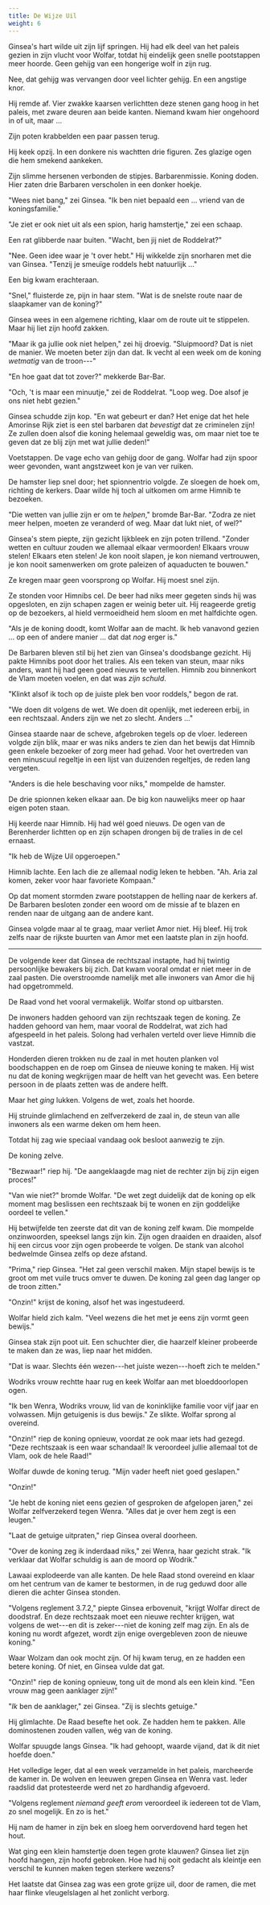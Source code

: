 ```yaml
---
title: De Wijze Uil
weight: 6
---
```

Ginsea's hart wilde uit zijn lijf springen. Hij had elk deel van het paleis gezien in zijn vlucht voor Wolfar, totdat hij eindelijk geen snelle pootstappen meer hoorde. Geen gehijg van een hongerige wolf in zijn rug.

Nee, dat gehijg was vervangen door veel lichter gehijg. En een angstige knor.

Hij remde af. Vier zwakke kaarsen verlichtten deze stenen gang hoog in het paleis, met zware deuren aan beide kanten. Niemand kwam hier ongehoord in of uit, maar ...

Zijn poten krabbelden een paar passen terug.

Hij keek opzij. In een donkere nis wachtten drie figuren. Zes glazige ogen die hem smekend aankeken.

Zijn slimme hersenen verbonden de stipjes. Barbarenmissie. Koning doden. Hier zaten drie Barbaren verscholen in een donker hoekje.

"Wees niet bang," zei Ginsea. "Ik ben niet bepaald een ... vriend van de koningsfamilie."

"Je ziet er ook niet uit als een spion, harig hamstertje," zei een schaap.

Een rat glibberde naar buiten. "Wacht, ben jij niet de Roddelrat?"

"Nee. Geen idee waar je 't over hebt." Hij wikkelde zijn snorharen met die van Ginsea. "Tenzij je smeuïge roddels hebt natuurlijk ..."

Een big kwam erachteraan. 

"Snel," fluisterde ze, pijn in haar stem. "Wat is de snelste route naar de slaapkamer van de koning?"

Ginsea wees in een algemene richting, klaar om de route uit te stippelen. Maar hij liet zijn hoofd zakken.

"Maar ik ga jullie ook niet helpen," zei hij droevig. "Sluipmoord? Dat is niet de manier. We moeten beter zijn dan dat. Ik vecht al een week om de koning _wetmatig_ van de troon---"

"En hoe gaat dat tot zover?" mekkerde Bar-Bar.

"Och, 't is maar een minuutje," zei de Roddelrat. "Loop weg. Doe alsof je ons niet hebt gezien."

Ginsea schudde zijn kop. "En wat gebeurt er dan? Het enige dat het hele Amorinse Rijk ziet is een stel barbaren dat _bevestigt_ dat ze criminelen zijn! Ze zullen doen alsof die koning helemaal geweldig was, om maar niet toe te geven dat ze blij zijn met wat jullie deden!"

Voetstappen. De vage echo van gehijg door de gang. Wolfar had zijn spoor weer gevonden, want angstzweet kon je van ver ruiken.

De hamster liep snel door; het spionnentrio volgde. Ze sloegen de hoek om, richting de kerkers. Daar wilde hij toch al uitkomen om arme Himnib te bezoeken.

"Die wetten van jullie zijn er om te _helpen_," bromde Bar-Bar. "Zodra ze niet meer helpen, moeten ze veranderd of weg. Maar dat lukt niet, of wel?"

Ginsea's stem piepte, zijn gezicht lijkbleek en zijn poten trillend. "Zonder wetten en cultuur zouden we allemaal elkaar vermoorden! Elkaars vrouw stelen! Elkaars eten stelen! Je kon nooit slapen, je kon niemand vertrouwen, je kon nooit samenwerken om grote paleizen of aquaducten te bouwen."

Ze kregen maar geen voorsprong op Wolfar. Hij moest snel zijn.

Ze stonden voor Himnibs cel. De beer had niks meer gegeten sinds hij was opgesloten, en zijn schapen zagen er weinig beter uit. Hij reageerde gretig op de bezoekers, al hield vermoeidheid hem sloom en met halfdichte ogen.

"Als je de koning doodt, komt Wolfar aan de macht. Ik heb vanavond gezien ... op een of andere manier ... dat dat _nog_ erger is."

De Barbaren bleven stil bij het zien van Ginsea's doodsbange gezicht. Hij pakte Himnibs poot door het tralies. Als een teken van steun, maar niks anders, want hij had geen goed nieuws te vertellen. Himnib zou binnenkort de Vlam moeten voelen, en dat was _zijn schuld_.

"Klinkt alsof ik toch op de juiste plek ben voor roddels," begon de rat.

"We doen dit volgens de wet. We doen dit openlijk, met iedereen erbij, in een rechtszaal. Anders zijn we net zo slecht. Anders ..."

Ginsea staarde naar de scheve, afgebroken tegels op de vloer. Iedereen volgde zijn blik, maar er was niks anders te zien dan het bewijs dat Himnib geen enkele bezoeker of zorg meer had gehad. Voor het overtreden van een minuscuul regeltje in een lijst van duizenden regeltjes, de reden lang vergeten.

"Anders is die hele beschaving voor niks," mompelde de hamster.

De drie spionnen keken elkaar aan. De big kon nauwelijks meer op haar eigen poten staan.

Hij keerde naar Himnib. Hij had wél goed nieuws. De ogen van de Berenherder lichtten op en zijn schapen drongen bij de tralies in de cel ernaast.

"Ik heb de Wijze Uil opgeroepen."

Himnib lachte. Een lach die ze allemaal nodig leken te hebben. "Ah. Aria zal komen, zeker voor haar favoriete Kompaan."

Op dat moment stormden zware pootstappen de helling naar de kerkers af. De Barbaren besloten zonder een woord om de missie af te blazen en renden naar de uitgang aan de andere kant.

Ginsea volgde maar al te graag, maar verliet Amor niet. Hij bleef. Hij trok zelfs naar de rijkste buurten van Amor met een laatste plan in zijn hoofd.

___

De volgende keer dat Ginsea de rechtszaal instapte, had hij twintig persoonlijke bewakers bij zich. Dat kwam vooral omdat er niet meer in de zaal pasten. Die overstroomde namelijk met alle inwoners van Amor die hij had opgetrommeld.

De Raad vond het vooral vermakelijk. Wolfar stond op uitbarsten.

De inwoners hadden gehoord van zijn rechtszaak tegen de koning. Ze hadden gehoord van hem, maar vooral de Roddelrat, wat zich had afgespeeld in het paleis. Solong had verhalen verteld over lieve Himnib die vastzat.

Honderden dieren trokken nu de zaal in met houten planken vol boodschappen en de roep om Ginsea de nieuwe koning te maken. Hij wist nu dat de koning wegkrijgen maar de helft van het gevecht was. Een betere persoon in de plaats zetten was de andere helft.

Maar het _ging_ lukken. Volgens de wet, zoals het hoorde.

Hij struinde glimlachend en zelfverzekerd de zaal in, de steun van alle inwoners als een warme deken om hem heen.

Totdat hij zag wie speciaal vandaag ook besloot aanwezig te zijn.

De koning zelve.

"Bezwaar!" riep hij. "De aangeklaagde mag niet de rechter zijn bij zijn eigen proces!"

"Van wie niet?" bromde Wolfar. "De wet zegt duidelijk dat de koning op elk moment mag beslissen een rechtszaak bij te wonen en zijn goddelijke oordeel te vellen."

Hij betwijfelde ten zeerste dat dit van de koning zelf kwam. Die mompelde onzinwoorden, speeksel langs zijn kin. Zijn ogen draaiden en draaiden, alsof hij een circus voor zijn ogen probeerde te volgen. De stank van alcohol bedwelmde Ginsea zelfs op deze afstand.

"Prima," riep Ginsea. "Het zal geen verschil maken. Mijn stapel bewijs is te groot om met vuile trucs omver te duwen. De koning zal geen dag langer op de troon zitten."

"Onzin!" krijst de koning, alsof het was ingestudeerd.

Wolfar hield zich kalm. "Veel wezens die het met je eens zijn vormt geen bewijs."

Ginsea stak zijn poot uit. Een schuchter dier, die haarzelf kleiner probeerde te maken dan ze was, liep naar het midden.

"Dat is waar. Slechts één wezen---het juiste wezen---hoeft zich te melden."

Wodriks vrouw rechtte haar rug en keek Wolfar aan met bloeddoorlopen ogen.

"Ik ben Wenra, Wodriks vrouw, lid van de koninklijke familie voor vijf jaar en volwassen. Mijn getuigenis is dus bewijs." Ze slikte. Wolfar sprong al overeind.

"Onzin!" riep de koning opnieuw, voordat ze ook maar iets had gezegd. "Deze rechtszaak is een waar schandaal! Ik veroordeel jullie allemaal tot de Vlam, ook de hele Raad!"

Wolfar duwde de koning terug. "Mijn vader heeft niet goed geslapen."

"Onzin!"

"Je hebt de koning niet eens gezien of gesproken de afgelopen jaren," zei Wolfar zelfverzekerd tegen Wenra. "Alles dat je over hem zegt is een leugen."

"Laat de getuige uitpraten," riep Ginsea overal doorheen.

"Over de koning zeg ik inderdaad niks," zei Wenra, haar gezicht strak. "Ik verklaar dat Wolfar schuldig is aan de moord op Wodrik."

Lawaai explodeerde van alle kanten. De hele Raad stond overeind en klaar om het centrum van de kamer te bestormen, in de rug geduwd door alle dieren die achter Ginsea stonden.

"Volgens reglement 3.7.2," piepte Ginsea erbovenuit, "krijgt Wolfar direct de doodstraf. En deze rechtszaak moet een nieuwe rechter krijgen, wat volgens de wet---en dit is zeker---niet de koning zelf mag zijn. En als de koning nu wordt afgezet, wordt zijn enige overgebleven zoon de nieuwe koning."

Waar Wolzam dan ook mocht zijn. Of hij kwam terug, en ze hadden een betere koning. Of niet, en Ginsea vulde dat gat.

"Onzin!" riep de koning opnieuw, tong uit de mond als een klein kind. "Een vrouw mag geen aanklager zijn!"

"_Ik_ ben de aanklager," zei Ginsea. "Zij is slechts getuige."

Hij glimlachte. De Raad besefte het ook. Ze hadden hem te pakken. Alle dominostenen zouden vallen, wég van de koning.

Wolfar spuugde langs Ginsea. "Ik had gehoopt, waarde vijand, dat ik dit niet hoefde doen."

Het volledige leger, dat al een week verzamelde in het paleis, marcheerde de kamer in. De wolven en leeuwen grepen Ginsea en Wenra vast. Ieder raadslid dat protesteerde werd net zo hardhandig afgevoerd.

"Volgens reglement _niemand geeft erom_ veroordeel ik iedereen tot de Vlam, zo snel mogelijk. En zo is het."

Hij nam de hamer in zijn bek en sloeg hem oorverdovend hard tegen het hout.

Wat ging een klein hamstertje doen tegen grote klauwen? Ginsea liet zijn hoofd hangen, zijn hoofd gebroken. Hoe had hij ooit gedacht als kleintje een verschil te kunnen maken tegen sterkere wezens?

Het laatste dat Ginsea zag was een grote grijze uil, door de ramen, die met haar flinke vleugelslagen al het zonlicht verborg.


